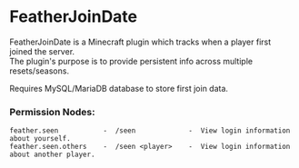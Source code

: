 # FeatherJoinDate

FeatherJoinDate is a Minecraft plugin which tracks when a player first joined the server.  
The plugin's purpose is to provide persistent info across multiple resets/seasons. 

Requires MySQL/MariaDB database to store first join data.


### Permission Nodes:

    feather.seen           -  /seen             -  View login information about yourself.
    feather.seen.others    -  /seen <player>    -  View login information about another player.
    

